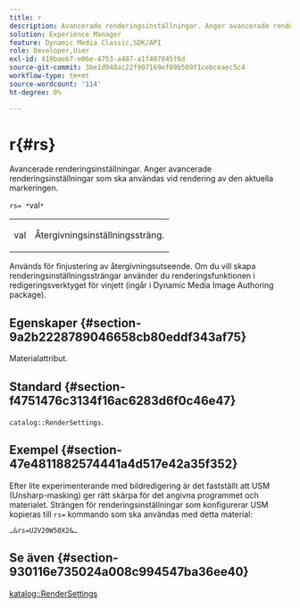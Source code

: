 ```yaml
---
title: r
description: Avancerade renderingsinställningar. Anger avancerade renderingsinställningar som ska användas vid rendering av den aktuella markeringen.
solution: Experience Manager
feature: Dynamic Media Classic,SDK/API
role: Developer,User
exl-id: 419baeb7-e06e-4753-a487-a1f407845f6d
source-git-commit: 3be1d948ac22f907169ef09b509f1cebceaec5c4
workflow-type: tm+mt
source-wordcount: '114'
ht-degree: 0%

---
```


# r{#rs}

Avancerade renderingsinställningar. Anger avancerade renderingsinställningar som ska användas vid rendering av den aktuella markeringen.

`rs= *`val`*`

<table id="simpletable_4B028996E5824FC18B9749D1A6A3C2E3"> 
 <tr class="strow"> 
  <td class="stentry"> <p><span class="varname"> val</span> </p> </td> 
  <td class="stentry"> <p>Återgivningsinställningssträng. </p></td> 
 </tr> 
</table>

Används för finjustering av återgivningsutseende. Om du vill skapa renderingsinställningssträngar använder du renderingsfunktionen i redigeringsverktyget för vinjett (ingår i Dynamic Media Image Authoring package).

## Egenskaper {#section-9a2b2228789046658cb80eddf343af75}

Materialattribut.

## Standard {#section-f4751476c3134f16ac6283d6f0c46e47}

`catalog::RenderSettings`.

## Exempel {#section-47e4811882574441a4d517e42a35f352}

Efter lite experimenterande med bildredigering är det fastställt att USM (Unsharp-masking) ger rätt skärpa för det angivna programmet och materialet. Strängen för renderingsinställningar som konfigurerar USM kopieras till `rs=` kommando som ska användas med detta material:

`…&rs=U2V20W50X2&…`

## Se även {#section-930116e735024a008c994547ba36ee40}

[katalog::RenderSettings](../../../../../ir-api/material-cat/image-rendering-api-ref/c-ir-material-catalog/c-ir-material-data-reference/r-ir-rendersettings-dataref.md#reference-9ce753ae4096455eadcc12ac064de711)
